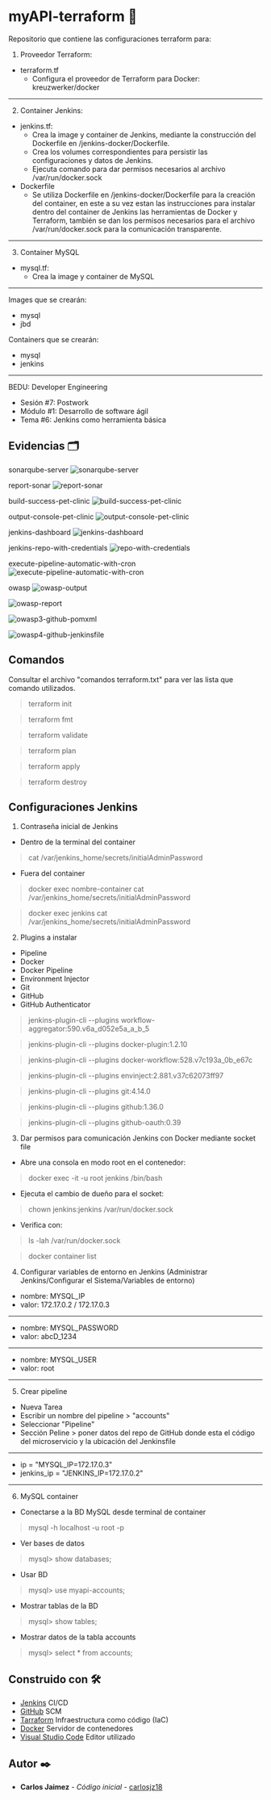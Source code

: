 # myAPI-terraform 🗼

Repositorio que contiene las configuraciones terraform para:

 1. Proveedor Terraform: 

 - terraform.tf
    - Configura el proveedor de Terraform para Docker: kreuzwerker/docker

---

 2. Container Jenkins: 

 - jenkins.tf: 
    - Crea la image y container de Jenkins, mediante la construcción del Dockerfile en /jenkins-docker/Dockerfile.
    - Crea los volumes correspondientes para persistir las configuraciones y datos de Jenkins.
    - Ejecuta comando para dar permisos necesarios al archivo /var/run/docker.sock
- Dockerfile
    - Se utiliza Dockerfile en /jenkins-docker/Dockerfile para la creación del container, en este
    a su vez estan las instrucciones para instalar dentro del container de Jenkins las herramientas de Docker y Terraform, también se dan los permisos necesarios para el archivo /var/run/docker.sock para la comunicación transparente.
---

3. Container MySQL

- mysql.tf:
    - Crea la image y container de MySQL
---

Images que se crearán:
- mysql
- jbd

Containers que se crearán:
- mysql
- jenkins

---

BEDU: Developer Engineering
* Sesión #7: Postwork
* Módulo #1: Desarrollo de software ágil
* Tema #6: Jenkins como herramienta básica

## Evidencias 🗂️

sonarqube-server
![sonarqube-server](./images/sonarqube-server.png)

report-sonar
![report-sonar](./images/report-sonar.png)

build-success-pet-clinic
![build-success-pet-clinic](./images/build-success-pet-clinic.png)

output-console-pet-clinic
![output-console-pet-clinic](./images/output-console-pet-clinic.png)

jenkins-dashboard
![jenkins-dashboard](./images/jenkins-dashboard.png)

jenkins-repo-with-credentials
![repo-with-credentials](./images/repo-with-credentials.png)

execute-pipeline-automatic-with-cron
![execute-pipeline-automatic-with-cron](./images/execute-pipeline-automatic-with-cron.png)

owasp
![owasp-output](./images/owasp1.png)  

![owasp-report](./images/owasp2.png)  

![owasp3-github-pomxml](./images/owasp3-github-pomxml.png)  

![owasp4-github-jenkinsfile](./images/owasp4-github-jenkinsfile.png)  

## Comandos

Consultar el archivo "comandos terraform.txt" para ver las lista que comando utilizados.

> terraform init

> terraform fmt

> terraform validate

> terraform plan

> terraform apply

> terraform destroy


## Configuraciones Jenkins

1. Contraseña inicial de Jenkins

- Dentro de la terminal del container
> cat /var/jenkins_home/secrets/initialAdminPassword

- Fuera del container
> docker exec nombre-container cat /var/jenkins_home/secrets/initialAdminPassword

> docker exec jenkins cat /var/jenkins_home/secrets/initialAdminPassword

2. Plugins a instalar

- Pipeline
- Docker
- Docker Pipeline
- Environment Injector
- Git
- GitHub
- GitHub Authenticator

> jenkins-plugin-cli --plugins workflow-aggregator:590.v6a_d052e5a_a_b_5

> jenkins-plugin-cli --plugins docker-plugin:1.2.10

> jenkins-plugin-cli --plugins docker-workflow:528.v7c193a_0b_e67c

> jenkins-plugin-cli --plugins envinject:2.881.v37c62073ff97

> jenkins-plugin-cli --plugins git:4.14.0

> jenkins-plugin-cli --plugins github:1.36.0

> jenkins-plugin-cli --plugins github-oauth:0.39

3. Dar permisos para comunicación Jenkins con Docker mediante socket file

- Abre una consola en modo root en el contenedor:
> docker exec -it -u root jenkins /bin/bash

- Ejecuta el cambio de dueño para el socket:
> chown jenkins:jenkins /var/run/docker.sock

- Verifica con:
> ls -lah /var/run/docker.sock

> docker container list

4. Configurar variables de entorno en Jenkins (Administrar Jenkins/Configurar el Sistema/Variables de entorno)

- nombre: MYSQL_IP
- valor: 172.17.0.2 / 172.17.0.3
---
- nombre: MYSQL_PASSWORD
- valor: abcD_1234
---
- nombre: MYSQL_USER
- valor: root
---

5. Crear pipeline

- Nueva Tarea
- Escribir un nombre del pipeline > "accounts"
- Seleccionar "Pipeline"
- Sección Peline > poner datos del repo de GitHub donde esta el código del microservicio y la ubicación del Jenkinsfile
---
- ip = "MYSQL_IP=172.17.0.3"
- jenkins_ip = "JENKINS_IP=172.17.0.2"
---

6. MySQL container

- Conectarse a la BD MySQL desde terminal de container
> mysql -h localhost -u root -p

- Ver bases de datos
> mysql> show databases;

- Usar BD
> mysql> use myapi-accounts;

- Mostrar tablas de la BD
> mysql> show tables;


- Mostrar datos de la tabla accounts
> mysql> select * from accounts;

## Construido con 🛠️

* [Jenkins]() CI/CD
* [GitHub]() SCM
* [Tarraform]() Infraestructura como código (IaC)
* [Docker]() Servidor de contenedores
* [Visual Studio Code]() Editor utilizado

## Autor ✒️

* **Carlos Jaimez** - *Código inicial* - [carlosjz18](https://github.com/carlosjz18)
